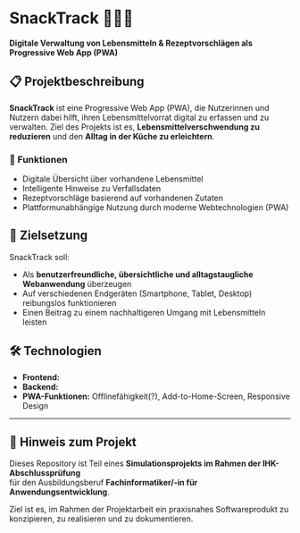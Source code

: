 # SnackTrack 🍎🥕📱  
**Digitale Verwaltung von Lebensmitteln & Rezeptvorschlägen als Progressive Web App (PWA)**

## 📋 Projektbeschreibung

**SnackTrack** ist eine Progressive Web App (PWA), die Nutzerinnen und Nutzern dabei hilft, ihren Lebensmittelvorrat digital zu erfassen und zu verwalten. Ziel des Projekts ist es, **Lebensmittelverschwendung zu reduzieren** und den **Alltag in der Küche zu erleichtern**.

### 🧩 Funktionen
- Digitale Übersicht über vorhandene Lebensmittel
- Intelligente Hinweise zu Verfallsdaten
- Rezeptvorschläge basierend auf vorhandenen Zutaten
- Plattformunabhängige Nutzung durch moderne Webtechnologien (PWA)

## 🎯 Zielsetzung

SnackTrack soll:
- Als **benutzerfreundliche, übersichtliche und alltagstaugliche Webanwendung** überzeugen
- Auf verschiedenen Endgeräten (Smartphone, Tablet, Desktop) reibungslos funktionieren
- Einen Beitrag zu einem nachhaltigeren Umgang mit Lebensmitteln leisten

## 🛠️ Technologien

- **Frontend:** 
- **Backend:** 
- **PWA-Funktionen:** Offlinefähigkeit(?), Add-to-Home-Screen, Responsive Design

---

## 🧪 Hinweis zum Projekt

Dieses Repository ist Teil eines **Simulationsprojekts im Rahmen der IHK-Abschlussprüfung**  
für den Ausbildungsberuf **Fachinformatiker/-in für Anwendungsentwicklung**.

Ziel ist es, im Rahmen der Projektarbeit ein praxisnahes Softwareprodukt zu konzipieren, zu realisieren und zu dokumentieren.
